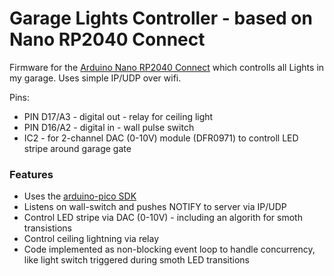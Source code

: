 # Garage Lights Controller - based on Nano RP2040 Connect

Firmware for the [Arduino Nano RP2040 Connect](https://store.arduino.cc/products/arduino-nano-rp2040-connect) which controlls all Lights in my garage. 
Uses simple IP/UDP over wifi.

Pins:
- PIN D17/A3 - digital out - relay for ceiling light
- PIN D16/A2 - digital in - wall pulse switch
- IC2 - for 2-channel DAC (0-10V) module (DFR0971) to controll LED stripe around garage gate

### Features
- Uses the [arduino-pico SDK](https://arduino-pico.readthedocs.io/en/latest/)
- Listens on wall-switch and pushes NOTIFY to server via IP/UDP
- Control LED stripe via DAC (0-10V) - including an algorith for smoth transistions
- Control ceiling lightning via relay
- Code implemented as non-blocking event loop to handle concurrency, like light switch triggered during smoth LED transitions

